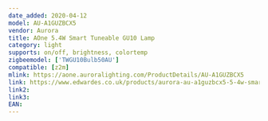 ```yaml
---
date_added: 2020-04-12
model: AU-A1GUZBCX5
vendor: Aurora
title: AOne 5.4W Smart Tuneable GU10 Lamp
category: light
supports: on/off, brightness, colortemp
zigbeemodel: ['TWGU10Bulb50AU']
compatible: [z2m]
mlink: https://aone.auroralighting.com/ProductDetails/AU-A1GUZBCX5
link: https://www.edwardes.co.uk/products/aurora-au-a1guzbcx5-5-4w-smart-tuneable-gu10-lamp
link2: 
link3: 
EAN: 
---
```

